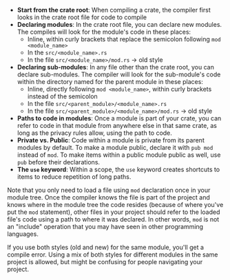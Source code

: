 - **Start from the crate root**: When compiling a crate, the compiler first looks in the crate root file for code to compile
- **Declaring modules**: In the crate root file, you can declare new modules. The compiles will look for the module's code in these places:
	- Inline, within curly brackets that replace the semicolon following `mod <module_name>`
	- In the `src/<module_name>.rs`
	- In the file `src/<module_name>/mod.rs` -> old style
- **Declaring sub-modules**: In any file other than the crate root, you can declare sub-modules. The compiler will look for the sub-module's code within the directory named for the parent module in these places:
	- Inline, directly following `mod <module_name>`, within curly brackets instead of the semicolon
	- In the file `src/<parent_module>/<module_name>.rs`
	- In the file `src/<parent_module>/<module_name>/mod.rs` -> old style
- **Paths to code in modules**: Once a module is part of your crate, you can refer to code in that module from anywhere else in that same crate, as long as the privacy rules allow, using the path to code.
- **Private vs. Public**: Code within a module is private from its parent modules by default. To make a module public, declare it with `pub mod` instead of `mod`. To make items within a public module public as well, use `pub` before their declarations.
- **The `use` keyword**: Within a scope, the `use` keyword creates shortcuts to items to reduce repetition of long paths.

Note that you only need to load a file using `mod` declaration once in your module tree. Once the compiler knows the file is part of the project and knows where in the module tree the code resides (because of where you've put the `mod` statement), other files in your project should refer to the loaded file's code using a path to where it was declared. In other words, `mod` is not an "include" operation that you may have seen in other programming languages.

If you use both styles (old and new) for the same module, you'll get a compile error. Using a mix of both styles for different modules in the same project is allowed, but might be confusing for people navigating your project.